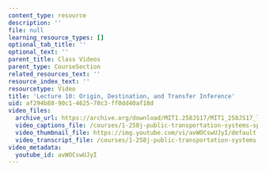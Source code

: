 ```yaml
---
content_type: resource
description: ''
file: null
learning_resource_types: []
optional_tab_title: ''
optional_text: ''
parent_title: Class Videos
parent_type: CourseSection
related_resources_text: ''
resource_index_text: ''
resourcetype: Video
title: 'Lecture 10: Origin, Destination, and Transfer Inference'
uid: af294b88-90c1-4625-78c3-ff0dd40af18d
video_files:
  archive_url: https://archive.org/download/MIT1.258JS17/MIT1_258JS17_lec10_300k.mp4
  video_captions_file: /courses/1-258j-public-transportation-systems-spring-2017/48d088097bb55b9b9531ff46fcbf8a83_avWOCswUJyI.vtt
  video_thumbnail_file: https://img.youtube.com/vi/avWOCswUJyI/default.jpg
  video_transcript_file: /courses/1-258j-public-transportation-systems-spring-2017/34a43911aaac62cc71eac31baa0521b1_avWOCswUJyI.pdf
video_metadata:
  youtube_id: avWOCswUJyI
---
```

